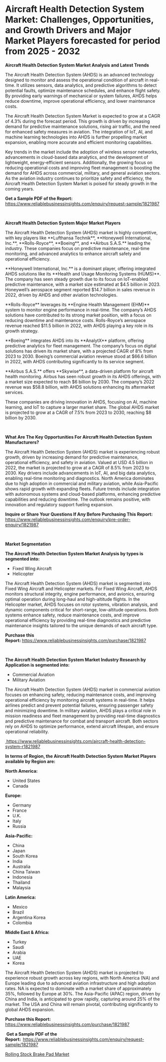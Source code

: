 <p><h1>Aircraft Health Detection System Market: Challenges, Opportunities, and Growth Drivers and Major Market Players forecasted for period from 2025 - 2032</h1></p><p><strong>Aircraft Health Detection System Market Analysis and Latest Trends</strong></p>
<p><p>The Aircraft Health Detection System (AHDS) is an advanced technology designed to monitor and assess the operational condition of aircraft in real-time. It utilizes sensors, data analytics, and predictive algorithms to detect potential faults, optimize maintenance schedules, and enhance flight safety. By providing early warnings of mechanical or system failures, AHDS helps reduce downtime, improve operational efficiency, and lower maintenance costs.</p><p>The Aircraft Health Detection System Market is expected to grow at a CAGR of 4.3% during the forecast period. This growth is driven by increasing demand for predictive maintenance solutions, rising air traffic, and the need for enhanced safety measures in aviation. The integration of IoT, AI, and machine learning technologies into AHDS is further propelling market expansion, enabling more accurate and efficient monitoring capabilities.</p><p>Key trends in the market include the adoption of wireless sensor networks, advancements in cloud-based data analytics, and the development of lightweight, energy-efficient sensors. Additionally, the growing focus on reducing operational costs and improving fleet management is boosting the demand for AHDS across commercial, military, and general aviation sectors. As the aviation industry continues to prioritize safety and efficiency, the Aircraft Health Detection System Market is poised for steady growth in the coming years.</p></p>
<p><strong>Get a Sample PDF of the Report:&nbsp;</strong> <a href="https://www.reliablebusinessinsights.com/enquiry/request-sample/1821987?utm_campaign=84&utm_medium=2&utm_source=Github&utm_content=ia&utm_term=23012025&utm_id=aircraft-health-detection-system">https://www.reliablebusinessinsights.com/enquiry/request-sample/1821987</a></p>
<p>&nbsp;</p>
<p><strong>Aircraft Health Detection System Major Market Players</strong></p>
<p><p>The Aircraft Health Detection System (AHDS) market is highly competitive, with key players like **Lufthansa Technik**, **Honeywell International, Inc.**, **Rolls-Royce**, **Boeing**, and **Airbus S.A.S.** leading the industry. These companies focus on predictive maintenance, real-time monitoring, and advanced analytics to enhance aircraft safety and operational efficiency.</p><p>**Honeywell International, Inc.** is a dominant player, offering integrated AHDS solutions like its **Health and Usage Monitoring Systems (HUMS)**. The company has seen steady growth due to its focus on IoT-enabled predictive maintenance, with a market size estimated at $4.5 billion in 2023. Honeywell’s aerospace segment reported $14.7 billion in sales revenue in 2022, driven by AHDS and other aviation technologies.</p><p>**Rolls-Royce** leverages its **Engine Health Management (EHM)** system to monitor engine performance in real-time. The company’s AHDS solutions have contributed to its strong market position, with a focus on reducing downtime and maintenance costs. Rolls-Royce’s aerospace revenue reached $11.5 billion in 2022, with AHDS playing a key role in its growth strategy.</p><p>**Boeing** integrates AHDS into its **AnalytX** platform, offering predictive analytics for fleet management. The company’s focus on digital solutions has driven its market share, with a projected CAGR of 8% from 2023 to 2030. Boeing’s commercial aviation revenue stood at $66.6 billion in 2022, with AHDS contributing significantly to its service segment.</p><p>**Airbus S.A.S.** offers **Skywise**, a data-driven platform for aircraft health monitoring. Airbus has seen robust growth in its AHDS offerings, with a market size expected to reach $6 billion by 2030. The company’s 2022 revenue was $58.8 billion, with AHDS solutions enhancing its aftermarket services.</p><p>These companies are driving innovation in AHDS, focusing on AI, machine learning, and IoT to capture a larger market share. The global AHDS market is projected to grow at a CAGR of 7.5% from 2023 to 2030, reaching $8 billion by 2030.</p></p>
<p>&nbsp;</p>
<p><strong>What Are The Key Opportunities For Aircraft Health Detection System Manufacturers?</strong></p>
<p><p>The Aircraft Health Detection System (AHDS) market is experiencing robust growth, driven by increasing demand for predictive maintenance, operational efficiency, and safety in aviation. Valued at USD 4.5 billion in 2022, the market is projected to grow at a CAGR of 8.5% from 2023 to 2030. Key drivers include advancements in IoT, AI, and big data analytics, enabling real-time monitoring and diagnostics. North America dominates due to high adoption in commercial and military aviation, while Asia-Pacific shows rapid growth with expanding fleets. Future trends include integration with autonomous systems and cloud-based platforms, enhancing predictive capabilities and reducing downtime. The outlook remains positive, with innovation and regulatory support fueling expansion.</p></p>
<p><strong>Inquire or Share Your Questions If Any Before Purchasing This Report:</strong> <a href="https://www.reliablebusinessinsights.com/enquiry/pre-order-enquiry/1821987?utm_campaign=84&utm_medium=2&utm_source=Github&utm_content=ia&utm_term=23012025&utm_id=aircraft-health-detection-system">https://www.reliablebusinessinsights.com/enquiry/pre-order-enquiry/1821987</a></p>
<p>&nbsp;</p>
<p><strong>Market Segmentation</strong></p>
<p><strong>The Aircraft Health Detection System Market Analysis by types is segmented into:</strong></p>
<p><ul><li>Fixed Wing Aircraft</li><li>Helicopter</li></ul></p>
<p><p>The Aircraft Health Detection System (AHDS) market is segmented into Fixed Wing Aircraft and Helicopter markets. For Fixed Wing Aircraft, AHDS monitors structural integrity, engine performance, and avionics, ensuring optimal operation during long-haul and high-altitude flights. In the Helicopter market, AHDS focuses on rotor systems, vibration analysis, and dynamic components critical for short-range, low-altitude operations. Both systems enhance safety, reduce maintenance costs, and improve operational efficiency by providing real-time diagnostics and predictive maintenance insights tailored to the unique demands of each aircraft type.</p></p>
<p><strong>Purchase this Report:&nbsp;</strong><a href="https://www.reliablebusinessinsights.com/purchase/1821987?utm_campaign=84&utm_medium=2&utm_source=Github&utm_content=ia&utm_term=23012025&utm_id=aircraft-health-detection-system">https://www.reliablebusinessinsights.com/purchase/1821987</a></p>
<p>&nbsp;</p>
<p><strong>The Aircraft Health Detection System Market Industry Research by Application is segmented into:</strong></p>
<p><ul><li>Commercial Aviation</li><li>Military Aviation</li></ul></p>
<p><p>The Aircraft Health Detection System (AHDS) market in commercial aviation focuses on enhancing safety, reducing maintenance costs, and improving operational efficiency by monitoring aircraft systems in real-time. It helps airlines predict and prevent potential failures, ensuring passenger safety and minimizing downtime. In military aviation, AHDS plays a critical role in mission readiness and fleet management by providing real-time diagnostics and predictive maintenance for combat and transport aircraft. Both sectors rely on AHDS to optimize performance, extend aircraft lifespan, and ensure operational reliability.</p></p>
<p><a href="https://www.reliablebusinessinsights.com/aircraft-health-detection-system-r1821987?utm_campaign=84&utm_medium=2&utm_source=Github&utm_content=ia&utm_term=23012025&utm_id=aircraft-health-detection-system">&nbsp;https://www.reliablebusinessinsights.com/aircraft-health-detection-system-r1821987</a></p>
<p><strong>In terms of Region, the Aircraft Health Detection System Market Players available by Region are:</strong></p>
<p>
    <p> <strong> North America: </strong>
        <ul>
            <li>United States</li>
            <li>Canada</li>
        </ul>
        </p> 
    <p> <strong> Europe: </strong>
        <ul>
            <li>Germany</li>
            <li>France</li>
            <li>U.K.</li>
            <li>Italy</li>
            <li>Russia</li>
        </ul>
        </p> 
    <p> <strong> Asia-Pacific: </strong>
        <ul>
            <li>China</li>
            <li>Japan</li>
            <li>South Korea</li>
            <li>India</li>
            <li>Australia</li>
            <li>China Taiwan</li>
            <li>Indonesia</li>
            <li>Thailand</li>
            <li>Malaysia</li>
        </ul>
        </p> 
    <p> <strong> Latin America: </strong>
        <ul>
            <li>Mexico</li>
            <li>Brazil</li>
            <li>Argentina Korea</li>
            <li>Colombia</li>
        </ul>
        </p> 
    <p> <strong> Middle East & Africa: </strong>
        <ul>
            <li>Turkey</li>
            <li>Saudi</li>
            <li>Arabia</li>
            <li>UAE</li>
            <li>Korea</li>
        </ul>
    </p>
    </p>
<p><p>The Aircraft Health Detection System (AHDS) market is projected to experience robust growth across key regions, with North America (NA) and Europe leading due to advanced aviation infrastructure and high adoption rates. NA is expected to dominate with a market share of approximately 35%, followed by Europe at 30%. The Asia-Pacific (APAC) region, driven by China and India, is anticipated to grow rapidly, capturing around 25% of the market. The USA and China will remain pivotal, contributing significantly to global AHDS expansion.</p></p>
<p><strong>Purchase this Report: </strong><a href="https://www.reliablebusinessinsights.com/purchase/1821987?utm_campaign=84&utm_medium=2&utm_source=Github&utm_content=ia&utm_term=23012025&utm_id=aircraft-health-detection-system">https://www.reliablebusinessinsights.com/purchase/1821987</a></p>
<p>&nbsp;<strong>Get a Sample PDF of the Report:&nbsp;&nbsp;</strong><a href="https://www.reliablebusinessinsights.com/enquiry/request-sample/1821987?utm_campaign=84&utm_medium=2&utm_source=Github&utm_content=ia&utm_term=23012025&utm_id=aircraft-health-detection-system">https://www.reliablebusinessinsights.com/enquiry/request-sample/1821987</a></p>
<p><strong></strong></p>
<p><p><a href="https://github.com/siobhanbusker813/Market-Research-Report-List-1/blob/main/rolling-stock-brake-pad-market.md?utm_campaign=84&utm_medium=2&utm_source=Github&utm_content=ia&utm_term=23012025&utm_id=aircraft-health-detection-system">Rolling Stock Brake Pad Market</a></p></p>